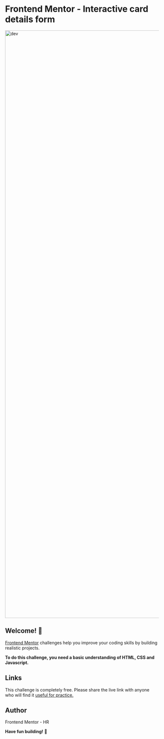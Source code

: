 # Frontend Mentor - Interactive card details form

<img width="1920" alt="dev" src="https://user-images.githubusercontent.com/101202952/197004432-4677ecf8-3f98-4de9-944a-a6a1d2d686a4.png">

## Welcome! 👋

[Frontend Mentor](https://www.frontendmentor.io) challenges help you improve your coding skills by building realistic projects.

**To do this challenge, you need a basic understanding of HTML, CSS and Javascript.**


## Links

This challenge is completely free. Please share the live link with anyone who will find it [useful for practice.](https://effervescent-forms-856795.netlify.app/)


## Author

Frontend Mentor - HR

**Have fun building!** 🚀
